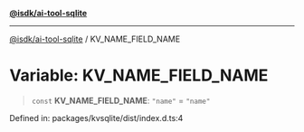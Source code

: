 [**@isdk/ai-tool-sqlite**](../README.md)

***

[@isdk/ai-tool-sqlite](../globals.md) / KV\_NAME\_FIELD\_NAME

# Variable: KV\_NAME\_FIELD\_NAME

> `const` **KV\_NAME\_FIELD\_NAME**: `"name"` = `"name"`

Defined in: packages/kvsqlite/dist/index.d.ts:4
